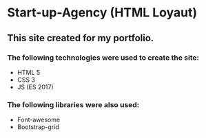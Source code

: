 # Start-up-Agency (HTML Loyaut)

This site created for my portfolio.
---

### The following technologies were used to create the site:
- HTML 5
- CSS 3
- JS (ES 2017)

### The following libraries were also used:
- Font-awesome
- Bootstrap-grid
